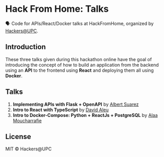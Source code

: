 # Hack From Home: Talks

🗣 Code for APIs/React/Docker talks at HackFromHome, organized by [Hackers@UPC](https://hackersatupc.org/).

## Introduction

These three talks given during this hackathon online have the goal of introducing the concept of how to build an application from the backend using an **API** to the frontend using **React** and deploying them all using **Docker**.

## Talks

1. **Implementing APIs with Flask + OpenAPI** by [Albert Suarez](https://github.com/AlbertSuarez)
2. **Intro to React with TypeScript** by [David Aleu](https://github.com/daleu)
3. **Intro to Docker-Compose: Python + ReactJs + PostgreSQL** by [Alaa Moucharrafie](https://github.com/alaamouch)

## License

MIT © Hackers@UPC
